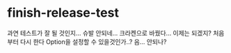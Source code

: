 # finish-release-test

과연 테스트가 잘 될 것인지...
슈발 안되네...
크라켄으로 바꿨다... 이제는 되겠지?
처음부터 다시 한다
Option을 설정할 수 있을것인가..?
음... 안되나?
